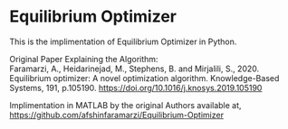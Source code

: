 # Equilibrium Optimizer
This is the implimentation of Equilibrium Optimizer in Python.

Original Paper Explaining the Algorithm:  
Faramarzi, A., Heidarinejad, M., Stephens, B. and Mirjalili, S., 2020. Equilibrium optimizer: A novel optimization algorithm. Knowledge-Based Systems, 191, p.105190.
https://doi.org/10.1016/j.knosys.2019.105190  

Implimentation in MATLAB by the original Authors available at,  
https://github.com/afshinfaramarzi/Equilibrium-Optimizer
